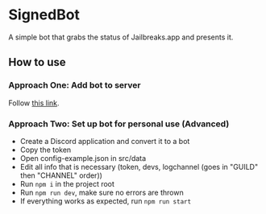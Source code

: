 # SignedBot
A simple bot that grabs the status of Jailbreaks.app and presents it.

## How to use
### Approach One: Add bot to server
Follow [this link](https://discord.com/api/oauth2/authorize?client_id=812791708446097488&permissions=2048&scope=bot).
### Approach Two: Set up bot for personal use (Advanced)
- Create a Discord application and convert it to a bot
- Copy the token
- Open config-example.json in src/data
- Edit all info that is necessary (token, devs, logchannel (goes in "GUILD" then "CHANNEL" order))
- Run `npm i` in the project root
- Run `npm run dev`, make sure no errors are thrown
- If everything works as expected, run `npm run start`